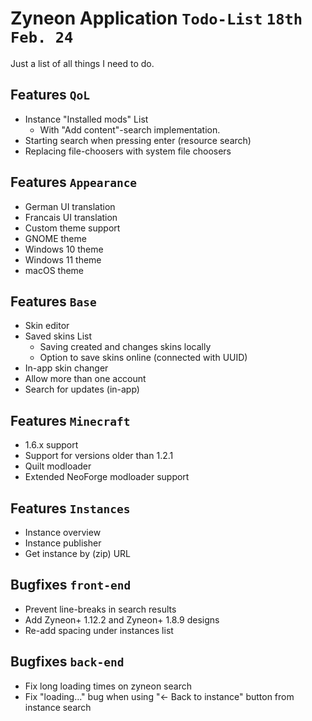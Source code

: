 # Zyneon Application ``Todo-List`` `18th Feb. 24`
Just a list of all things I need to do.

Features `QoL`
---
- Instance "Installed mods" List
  - With "Add content"-search implementation.
- Starting search when pressing enter (resource search)
- Replacing file-choosers with system file choosers

Features `Appearance`
---
- German UI translation
- Francais UI translation
- Custom theme support
- GNOME theme
- Windows 10 theme
- Windows 11 theme
- macOS theme

Features `Base`
---
- Skin editor
- Saved skins List
  - Saving created and changes skins locally
  - Option to save skins online (connected with UUID) 
- In-app skin changer
- Allow more than one account
- Search for updates (in-app)

Features `Minecraft`
---
- 1.6.x support
- Support for versions older than 1.2.1
- Quilt modloader
- Extended NeoForge modloader support

Features `Instances`
---
- Instance overview
- Instance publisher
- Get instance by (zip) URL

Bugfixes `front-end`
---
- Prevent line-breaks in search results
- Add Zyneon+ 1.12.2 and Zyneon+ 1.8.9 designs
- Re-add spacing under instances list

Bugfixes `back-end`
---
- Fix long loading times on zyneon search
- Fix "loading..." bug when using "<- Back to instance" button from instance search